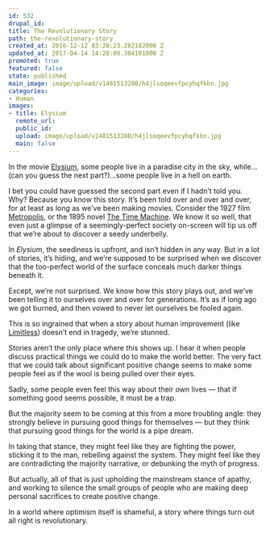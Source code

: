 ```yaml
---
id: 532
drupal_id: 
title: The Revolutionary Story
path: the-revolutionary-story
created_at: 2016-12-12 03:28:23.282182000 Z
updated_at: 2017-04-14 14:28:00.384101000 Z
promoted: true
featured: false
state: published
main_image: image/upload/v1481513280/h4jlsoqeevfpcyhqfkbn.jpg
categories:
- Human
images:
- title: Elysium
  remote_url: 
  public_id: 
  upload: image/upload/v1481513280/h4jlsoqeevfpcyhqfkbn.jpg
  main: false
---
```

In the movie [Elysium](https://www.youtube.com/watch?v=QILNSgou5BY), some people live in a paradise city in the sky, while…(can you guess the next part?)…some people live in a hell on earth.

I bet you could have guessed the second part even if I hadn’t told you. Why? Because you know this story. It’s been told over and over and over, for at least as long as we’ve been making movies. Consider the 1927 film [Metropolis](https://en.wikipedia.org/wiki/Metropolis_(1927_film)), or the 1895 novel [The Time Machine](https://en.wikipedia.org/wiki/The_Time_Machine).  We know it so well, that even just a glimpse of a seemingly-perfect society on-screen will tip us off that we’re about to discover a seedy underbelly.

In *Elysium*, the seediness is upfront, and isn’t hidden in any way. But in a lot of stories, it’s hiding, and we’re supposed to be surprised when we discover that the too-perfect world of the surface conceals much darker things beneath it.

Except, we’re not surprised. We know how this story plays out, and we’ve been telling it to ourselves over and over for generations. It’s as if long ago we got burned, and then vowed to never let ourselves be fooled again. 

This is so ingrained that when a story about human improvement (like [Limitless](https://www.youtube.com/watch?v=QqMe6pwSfIE)) doesn’t end in tragedy, we’re stunned.

Stories aren’t the only place where this shows up. I hear it when people discuss practical things we could do to make the world better. The very fact that we could talk about significant positive change seems to make some people feel as if the wool is being pulled over their eyes.

Sadly, some people even feel this way about their own lives — that if something good seems possible, it must be a trap. 

But the majority seem to be coming at this from a more troubling angle: they strongly believe in pursuing good things for themselves — but they think that pursuing good things for the world is a pipe dream. 

In taking that stance, they might feel like they are fighting the power, sticking it to the man, rebelling against the system. They might feel like they are contradicting the majority narrative, or debunking the myth of progress.

But actually, all of that is just upholding the mainstream stance of apathy, and working to silence the small groups of people who are making deep personal sacrifices to create positive change. 

In a world where optimism itself is shameful, a story where things turn out all right is revolutionary.
